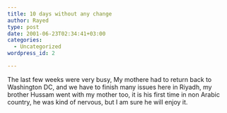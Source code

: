 ```yaml
---
title: 10 days without any change
author: Rayed
type: post
date: 2001-06-23T02:34:41+03:00
categories:
  - Uncategorized
wordpress_id: 2

---
```

<div style="clear:both;"></div>
<p>The last few weeks were very busy, My mothere had to return back to Washington DC, and we have to finish many issues here in Riyadh, my brother Hussam went with my mother too, it is his first time in non Arabic country, he was kind of nervous, but I am sure he will enjoy it.</p>
<div style="clear:both; padding-bottom: 0.25em;"></div>
